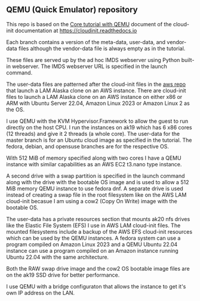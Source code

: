 ## QEMU (Quick Emulator) repository

This repo is based on the
[Core tutorial with QEMU](https://cloudinit.readthedocs.io/en/latest/tutorial/qemu.html)
document of the cloud-init documentation at https://cloudinit.readthedocs.io

Each branch contains a version of the meta-data, user-data, and vendor-data
files although the vendor-data file is always empty as in the tutorial.

These files are served up by the ad hoc IMDS webserver using Python built-in
webserver.  The IMDS webserver URL is specified in the launch command.

The user-data files are patterned after the cloud-init files in the
[aws repo](https://github.com/LAMurakami/aws#readme)
that launch a LAM Alaska clone on an AWS instance.  There are cloud-init files
to launch a LAM Alaska clone on an AWS instance on either x86 or ARM with
Ubuntu Server 22.04, Amazon Linux 2023 or Amazon Linux 2 as the OS.

I use QEMU with the KVM Hypervisor.Framework to allow the guest to run
directly on the host CPU.  I run the instances on ak19 which has 6 x86 cores
(12 threads) and give it 2 threads (a whole core).  The user-data for the
master branch is for an Ubuntu cloud image as specified in the tutorial.
The fedora, debian, and opensuse branches are for the respective OS.

With 512 MiB of memory specified along with two cores I have a QEMU instance
with similar capabilities as an AWS EC2 t3.nano type instance.

A second drive with a swap partition is specified in the launch command
along with the drive with the bootable OS image and is used to allow a
512 MiB memory QEMU instance to use fedora dnf.  A separate drive is used
instead of creating a swap file in the root filesystem like on the
AWS LAM cloud-init becasue I am using a cow2 (Copy On Write) image
with the bootable OS.

The user-data has a private resources section that mounts ak20 nfs drives
like the Elastic File System (EFS) I use in AWS LAM cloud-init files.
The mounted filesystems include a backup of the AWS EFS cloud-init
resources which can be used by the QEMU instances.  A fedora system can
use a program compiled on Amazon Linux 2023 and a QEMU Ubuntu 22.04
instance can use a program compiled on an Amazon instance running
Ubuntu 22.04 with the same architecture.

Both the RAW swap drive image and the cow2 OS bootable image files
are on the ak19 SSD drive for better performance.

I use QEMU with a bridge configuraton that allows the instance to
get it's own IP address on the LAN.